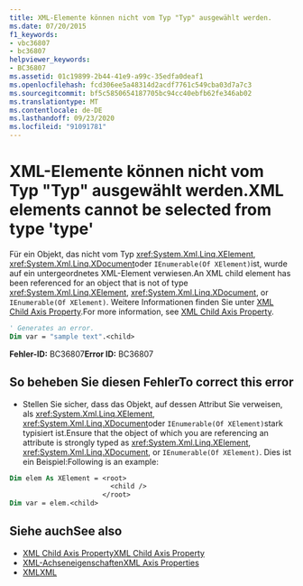 ```yaml
---
title: XML-Elemente können nicht vom Typ "Typ" ausgewählt werden.
ms.date: 07/20/2015
f1_keywords:
- vbc36807
- bc36807
helpviewer_keywords:
- BC36807
ms.assetid: 01c19899-2b44-41e9-a99c-35edfa0deaf1
ms.openlocfilehash: fcd306ee5a48314d2acdf7761c549cba03d7a7c3
ms.sourcegitcommit: bf5c5850654187705bc94cc40ebfb62fe346ab02
ms.translationtype: MT
ms.contentlocale: de-DE
ms.lasthandoff: 09/23/2020
ms.locfileid: "91091781"
---
```

# <a name="xml-elements-cannot-be-selected-from-type-type"></a><span data-ttu-id="12843-102">XML-Elemente können nicht vom Typ "Typ" ausgewählt werden.</span><span class="sxs-lookup"><span data-stu-id="12843-102">XML elements cannot be selected from type 'type'</span></span>

<span data-ttu-id="12843-103">Für ein Objekt, das nicht vom Typ <xref:System.Xml.Linq.XElement>, <xref:System.Xml.Linq.XDocument>oder `IEnumerable(Of XElement)`ist, wurde auf ein untergeordnetes XML-Element verwiesen.</span><span class="sxs-lookup"><span data-stu-id="12843-103">An XML child element has been referenced for an object that is not of type <xref:System.Xml.Linq.XElement>, <xref:System.Xml.Linq.XDocument>, or `IEnumerable(Of XElement)`.</span></span> <span data-ttu-id="12843-104">Weitere Informationen finden Sie unter [XML Child Axis Property](../language-reference/xml-axis/xml-child-axis-property.md).</span><span class="sxs-lookup"><span data-stu-id="12843-104">For more information, see [XML Child Axis Property](../language-reference/xml-axis/xml-child-axis-property.md).</span></span>  
  
```vb  
' Generates an error.  
Dim var = "sample text".<child>  
```  
  
 <span data-ttu-id="12843-105">**Fehler-ID:** BC36807</span><span class="sxs-lookup"><span data-stu-id="12843-105">**Error ID:** BC36807</span></span>  
  
## <a name="to-correct-this-error"></a><span data-ttu-id="12843-106">So beheben Sie diesen Fehler</span><span class="sxs-lookup"><span data-stu-id="12843-106">To correct this error</span></span>  
  
- <span data-ttu-id="12843-107">Stellen Sie sicher, dass das Objekt, auf dessen Attribut Sie verweisen, als <xref:System.Xml.Linq.XElement>, <xref:System.Xml.Linq.XDocument>oder `IEnumerable(Of XElement)`stark typisiert ist.</span><span class="sxs-lookup"><span data-stu-id="12843-107">Ensure that the object of which you are referencing an attribute is strongly typed as <xref:System.Xml.Linq.XElement>, <xref:System.Xml.Linq.XDocument>, or `IEnumerable(Of XElement)`.</span></span> <span data-ttu-id="12843-108">Dies ist ein Beispiel:</span><span class="sxs-lookup"><span data-stu-id="12843-108">Following is an example:</span></span>  
  
```vb  
Dim elem As XElement = <root>  
                         <child />  
                       </root>  
Dim var = elem.<child>  
```  
  
## <a name="see-also"></a><span data-ttu-id="12843-109">Siehe auch</span><span class="sxs-lookup"><span data-stu-id="12843-109">See also</span></span>

- [<span data-ttu-id="12843-110">XML Child Axis Property</span><span class="sxs-lookup"><span data-stu-id="12843-110">XML Child Axis Property</span></span>](../language-reference/xml-axis/xml-child-axis-property.md)
- [<span data-ttu-id="12843-111">XML-Achseneigenschaften</span><span class="sxs-lookup"><span data-stu-id="12843-111">XML Axis Properties</span></span>](../language-reference/xml-axis/index.md)
- [<span data-ttu-id="12843-112">XML</span><span class="sxs-lookup"><span data-stu-id="12843-112">XML</span></span>](../programming-guide/language-features/xml/index.md)
